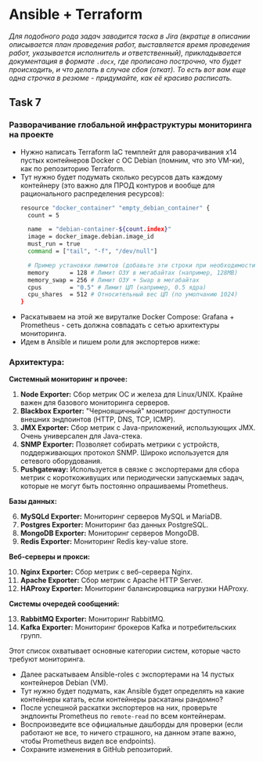 # Ansible + Terraform

_Для подобного рода задач заводится таска в Jira (вкратце в описании описывается план проведения работ, выставляется время проведения работ, указывается исполнитель и ответственный), прикладывается документация в формате `.docx`, где прописано построчно, что будет происходить, и что делать в случае сбоя (откат). То есть вот вам еще одна строчка в резюме - придумайте, как её красиво расписать._

## **Task 7**

### Разворачивание глобальной инфраструктуры мониторинга на проекте

- Нужно написать Terraform IaC темплейт для раворачивания x14 пустых контейнеров Docker с ОС Debian (помним, что это VM-ки), как по репозиторию Terraform.
 - Тут нужно будет подумать сколько ресурсов дать каждому контейнеру (это важно для ПРОД контуров и вообще для рационального распределения ресурсов):
   ```bash
   resource "docker_container" "empty_debian_container" {
     count = 5
   
     name  = "debian-container-${count.index}"
     image = docker_image.debian.image_id
     must_run = true
     command = ["tail", "-f", "/dev/null"]
   
     # Пример установки лимитов (добавьте эти строки при необходимости):
     memory      = 128 # Лимит ОЗУ в мегабайтах (например, 128MB)
     memory_swap = 256 # Лимит ОЗУ + Swap в мегабайтах
     cpus        = "0.5" # Лимит ЦП (например, 0.5 ядра)
     cpu_shares  = 512 # Относительный вес ЦП (по умолчанию 1024)
   }
   ```
- Раскатываем на этой же вируталке Docker Compose: Grafana + Prometheus - сеть должна совпадать с сетью архитектуры мониторинга. 
- Идем в Ansible и пишем роли для экспортеров ниже:

### Архитектура:

  **Системный мониторинг и прочее:**
  
  1. **Node Exporter:** Сбор метрик ОС и железа для Linux/UNIX. Крайне важен для базового мониторинга серверов.
  2. **Blackbox Exporter:** "Черноящичный" мониторинг доступности внешних эндпоинтов (HTTP, DNS, TCP, ICMP).
  3. **JMX Exporter:** Сбор метрик с Java-приложений, использующих JMX. Очень универсален для Java-стека.
  4. **SNMP Exporter:** Позволяет собирать метрики с устройств, поддерживающих протокол SNMP. Широко используется для сетевого оборудования.
  5. **Pushgateway:** Используется в связке с экспортерами для сбора метрик с короткоживущих или периодически запускаемых задач, которые не могут быть постоянно опрашиваемы Prometheus.
  
  **Базы данных:**
  
  6.  **MySQLd Exporter:** Мониторинг серверов MySQL и MariaDB.
  7.  **Postgres Exporter:** Мониторинг баз данных PostgreSQL.
  8.  **MongoDB Exporter:** Мониторинг серверов MongoDB.
  9.  **Redis Exporter:** Мониторинг Redis key-value store.
  
  **Веб-серверы и прокси:**
  
  10. **Nginx Exporter:** Сбор метрик с веб-сервера Nginx.
  11. **Apache Exporter:** Сбор метрик с Apache HTTP Server.
  12. **HAProxy Exporter:** Мониторинг балансировщика нагрузки HAProxy.
  
  **Системы очередей сообщений:**
  
  13. **RabbitMQ Exporter:** Мониторинг RabbitMQ.
  14. **Kafka Exporter:** Мониторинг брокеров Kafka и потребительских групп.

Этот список охватывает основные категории систем, которые часто требуют мониторинга.

- Далее раскатываем Ansible-roles с экспортерами на 14 пустых контейнеров Debian (VM).
 - Тут нужно будет подумать, как Ansible будет определять на какие контейнеры катать, если контейнеры раскатаны рандомно?
- После успешной раскатки экспортеров на них, проверьте эндпоинты Prometheus по `remote-read` по всем контейнерам.
- Воспроизведите все официальные дашборды для проверки (если работают не все, то ничего страшного, на данном этапе важно, чтобы Prometheus видел все endpoints).
- Сохраните изменения в GitHub репозиторий.
